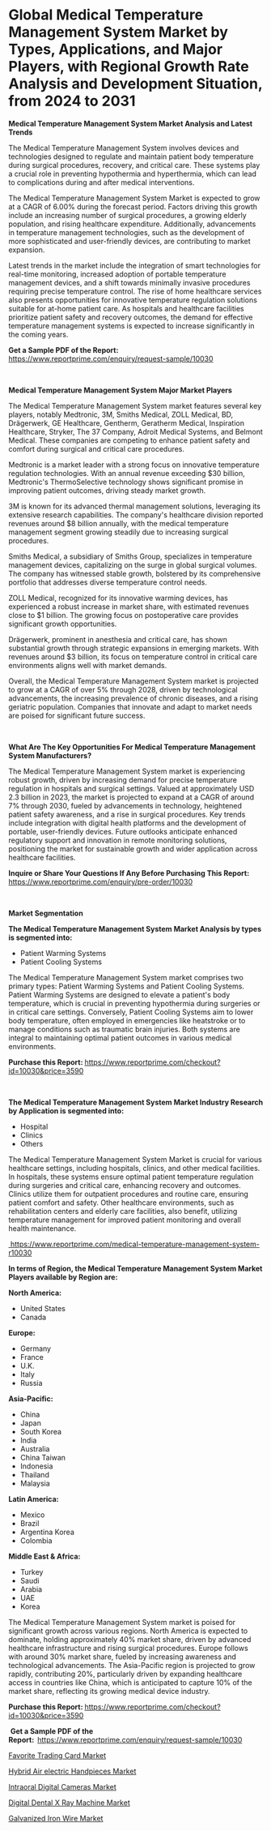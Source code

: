 <p><h1>Global Medical Temperature Management System Market by Types, Applications, and Major Players, with Regional Growth Rate Analysis and Development Situation, from 2024 to 2031</h1></p><p><strong>Medical Temperature Management System Market Analysis and Latest Trends</strong></p>
<p><p>The Medical Temperature Management System involves devices and technologies designed to regulate and maintain patient body temperature during surgical procedures, recovery, and critical care. These systems play a crucial role in preventing hypothermia and hyperthermia, which can lead to complications during and after medical interventions. </p><p>The Medical Temperature Management System Market is expected to grow at a CAGR of 6.00% during the forecast period. Factors driving this growth include an increasing number of surgical procedures, a growing elderly population, and rising healthcare expenditure. Additionally, advancements in temperature management technologies, such as the development of more sophisticated and user-friendly devices, are contributing to market expansion.</p><p>Latest trends in the market include the integration of smart technologies for real-time monitoring, increased adoption of portable temperature management devices, and a shift towards minimally invasive procedures requiring precise temperature control. The rise of home healthcare services also presents opportunities for innovative temperature regulation solutions suitable for at-home patient care. As hospitals and healthcare facilities prioritize patient safety and recovery outcomes, the demand for effective temperature management systems is expected to increase significantly in the coming years.</p></p>
<p><strong>Get a Sample PDF of the Report:&nbsp;</strong> <a href="https://www.reportprime.com/enquiry/request-sample/10030?utm_campaign=116&utm_medium=2&utm_source=Github&utm_content=ia&utm_term=28112024&utm_id=medical-temperature-management-system">https://www.reportprime.com/enquiry/request-sample/10030</a></p>
<p>&nbsp;</p>
<p><strong>Medical Temperature Management System Major Market Players</strong></p>
<p><p>The Medical Temperature Management System market features several key players, notably Medtronic, 3M, Smiths Medical, ZOLL Medical, BD, Drägerwerk, GE Healthcare, Gentherm, Geratherm Medical, Inspiration Healthcare, Stryker, The 37 Company, Adroit Medical Systems, and Belmont Medical. These companies are competing to enhance patient safety and comfort during surgical and critical care procedures.</p><p>Medtronic is a market leader with a strong focus on innovative temperature regulation technologies. With an annual revenue exceeding $30 billion, Medtronic's ThermoSelective technology shows significant promise in improving patient outcomes, driving steady market growth.</p><p>3M is known for its advanced thermal management solutions, leveraging its extensive research capabilities. The company's healthcare division reported revenues around $8 billion annually, with the medical temperature management segment growing steadily due to increasing surgical procedures.</p><p>Smiths Medical, a subsidiary of Smiths Group, specializes in temperature management devices, capitalizing on the surge in global surgical volumes. The company has witnessed stable growth, bolstered by its comprehensive portfolio that addresses diverse temperature control needs.</p><p>ZOLL Medical, recognized for its innovative warming devices, has experienced a robust increase in market share, with estimated revenues close to $1 billion. The growing focus on postoperative care provides significant growth opportunities.</p><p>Drägerwerk, prominent in anesthesia and critical care, has shown substantial growth through strategic expansions in emerging markets. With revenues around $3 billion, its focus on temperature control in critical care environments aligns well with market demands.</p><p>Overall, the Medical Temperature Management System market is projected to grow at a CAGR of over 5% through 2028, driven by technological advancements, the increasing prevalence of chronic diseases, and a rising geriatric population. Companies that innovate and adapt to market needs are poised for significant future success.</p></p>
<p>&nbsp;</p>
<p><strong>What Are The Key Opportunities For Medical Temperature Management System Manufacturers?</strong></p>
<p><p>The Medical Temperature Management System market is experiencing robust growth, driven by increasing demand for precise temperature regulation in hospitals and surgical settings. Valued at approximately USD 2.3 billion in 2023, the market is projected to expand at a CAGR of around 7% through 2030, fueled by advancements in technology, heightened patient safety awareness, and a rise in surgical procedures. Key trends include integration with digital health platforms and the development of portable, user-friendly devices. Future outlooks anticipate enhanced regulatory support and innovation in remote monitoring solutions, positioning the market for sustainable growth and wider application across healthcare facilities.</p></p>
<p><strong>Inquire or Share Your Questions If Any Before Purchasing This Report:</strong> <a href="https://www.reportprime.com/enquiry/pre-order/10030?utm_campaign=116&utm_medium=2&utm_source=Github&utm_content=ia&utm_term=28112024&utm_id=medical-temperature-management-system">https://www.reportprime.com/enquiry/pre-order/10030</a></p>
<p>&nbsp;</p>
<p><strong>Market Segmentation</strong></p>
<p><strong>The Medical Temperature Management System Market Analysis by types is segmented into:</strong></p>
<p><ul><li>Patient Warming Systems</li><li>Patient Cooling Systems</li></ul></p>
<p><p>The Medical Temperature Management System market comprises two primary types: Patient Warming Systems and Patient Cooling Systems. Patient Warming Systems are designed to elevate a patient's body temperature, which is crucial in preventing hypothermia during surgeries or in critical care settings. Conversely, Patient Cooling Systems aim to lower body temperature, often employed in emergencies like heatstroke or to manage conditions such as traumatic brain injuries. Both systems are integral to maintaining optimal patient outcomes in various medical environments.</p></p>
<p><strong>Purchase this Report:&nbsp;</strong><a href="https://www.reportprime.com/checkout?id=10030&price=3590&utm_campaign=116&utm_medium=2&utm_source=Github&utm_content=ia&utm_term=28112024&utm_id=medical-temperature-management-system">https://www.reportprime.com/checkout?id=10030&price=3590</a></p>
<p>&nbsp;</p>
<p><strong>The Medical Temperature Management System Market Industry Research by Application is segmented into:</strong></p>
<p><ul><li>Hospital</li><li>Clinics</li><li>Others</li></ul></p>
<p><p>The Medical Temperature Management System Market is crucial for various healthcare settings, including hospitals, clinics, and other medical facilities. In hospitals, these systems ensure optimal patient temperature regulation during surgeries and critical care, enhancing recovery and outcomes. Clinics utilize them for outpatient procedures and routine care, ensuring patient comfort and safety. Other healthcare environments, such as rehabilitation centers and elderly care facilities, also benefit, utilizing temperature management for improved patient monitoring and overall health maintenance.</p></p>
<p><a href="https://www.reportprime.com/medical-temperature-management-system-r10030?utm_campaign=116&utm_medium=2&utm_source=Github&utm_content=ia&utm_term=28112024&utm_id=medical-temperature-management-system">&nbsp;https://www.reportprime.com/medical-temperature-management-system-r10030</a></p>
<p><strong>In terms of Region, the Medical Temperature Management System Market Players available by Region are:</strong></p>
<p>
    <p> <strong> North America: </strong>
        <ul>
            <li>United States</li>
            <li>Canada</li>
        </ul>
        </p> 
    <p> <strong> Europe: </strong>
        <ul>
            <li>Germany</li>
            <li>France</li>
            <li>U.K.</li>
            <li>Italy</li>
            <li>Russia</li>
        </ul>
        </p> 
    <p> <strong> Asia-Pacific: </strong>
        <ul>
            <li>China</li>
            <li>Japan</li>
            <li>South Korea</li>
            <li>India</li>
            <li>Australia</li>
            <li>China Taiwan</li>
            <li>Indonesia</li>
            <li>Thailand</li>
            <li>Malaysia</li>
        </ul>
        </p> 
    <p> <strong> Latin America: </strong>
        <ul>
            <li>Mexico</li>
            <li>Brazil</li>
            <li>Argentina Korea</li>
            <li>Colombia</li>
        </ul>
        </p> 
    <p> <strong> Middle East & Africa: </strong>
        <ul>
            <li>Turkey</li>
            <li>Saudi</li>
            <li>Arabia</li>
            <li>UAE</li>
            <li>Korea</li>
        </ul>
    </p>
    </p>
<p><p>The Medical Temperature Management System market is poised for significant growth across various regions. North America is expected to dominate, holding approximately 40% market share, driven by advanced healthcare infrastructure and rising surgical procedures. Europe follows with around 30% market share, fueled by increasing awareness and technological advancements. The Asia-Pacific region is projected to grow rapidly, contributing 20%, particularly driven by expanding healthcare access in countries like China, which is anticipated to capture 10% of the market share, reflecting its growing medical device industry.</p></p>
<p><strong>Purchase this Report: </strong><a href="https://www.reportprime.com/checkout?id=10030&price=3590&utm_campaign=116&utm_medium=2&utm_source=Github&utm_content=ia&utm_term=28112024&utm_id=medical-temperature-management-system">https://www.reportprime.com/checkout?id=10030&price=3590</a></p>
<p>&nbsp;<strong>Get a Sample PDF of the Report:&nbsp;&nbsp;</strong><a href="https://www.reportprime.com/enquiry/request-sample/10030?utm_campaign=116&utm_medium=2&utm_source=Github&utm_content=ia&utm_term=28112024&utm_id=medical-temperature-management-system">https://www.reportprime.com/enquiry/request-sample/10030</a></p>
<p><strong></strong></p>
<p><p><a href="https://issuu.com/reportprime-2/docs/favorite-trading-card-market-size-2_1f2156a6a5f5fe?utm_campaign=116&utm_medium=2&utm_source=Github&utm_content=ia&utm_term=28112024&utm_id=medical-temperature-management-system">Favorite Trading Card Market</a></p><p><a href="https://github.com/rodinayygacklezi/Market-Research-Report-List-1/blob/main/hybrid-air-electric-handpieces-market.md?utm_campaign=116&utm_medium=2&utm_source=Github&utm_content=ia&utm_term=28112024&utm_id=medical-temperature-management-system">Hybrid Air electric Handpieces Market</a></p><p><a href="https://www.linkedin.com/pulse/comprehensive-intraoral-digital-cameras-market-analysis-sales-xocbe?utm_campaign=116&utm_medium=2&utm_source=Github&utm_content=ia&utm_term=28112024&utm_id=medical-temperature-management-system">Intraoral Digital Cameras Market</a></p><p><a href="https://github.com/flnordan65e0/Market-Research-Report-List-1/blob/main/digital-dental-x-ray-machine-market.md?utm_campaign=116&utm_medium=2&utm_source=Github&utm_content=ia&utm_term=28112024&utm_id=medical-temperature-management-system">Digital Dental X Ray Machine Market</a></p><p><a href="https://www.linkedin.com/pulse/exploring-galvanized-iron-wire-market-dynamics-revenue-analysis-cnq9f?utm_campaign=116&utm_medium=2&utm_source=Github&utm_content=ia&utm_term=28112024&utm_id=medical-temperature-management-system">Galvanized Iron Wire Market</a></p></p>